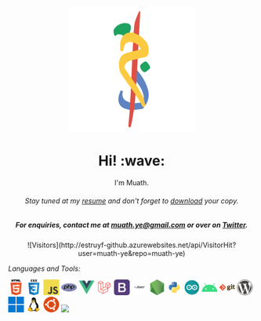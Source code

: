 <!-- ### Hi there 👋 -->

<!--
**muath-ye/muath-ye** is a ✨ _special_ ✨ repository because its `README.md` (this file) appears on your GitHub profile.

Here are some ideas to get you started:

- 🔭 I’m currently working on ...
- 🌱 I’m currently learning ...
- 👯 I’m looking to collaborate on ...
- 🤔 I’m looking for help with ...
- 💬 Ask me about ...
- 📫 How to reach me: ...
- 😄 Pronouns: ...
- ⚡ Fun fact: ...
-->
<!--- if you have forked this to use on your profile, Change the `github-readme-stats.anuraghazra1.vercel.app` to `github-readme-stats.vercel.app` --->

<!-- ![Muath's github stats](https://github-readme-stats.vercel.app/api?username=muath-ye&show_icons=true&theme=radical) -->

<!-- [![Social banner for muath-ye](https://raw.githubusercontent.com/muath-ye/muath-ye/master/Developer%20activity-amico-min.png)](https://twitter.com/muathye) -->
<a align='center' href='https://twitter.com/muathye'>
    <p align="center">
        <img height='256px' src='https://raw.githubusercontent.com/muath-ye/muath-ye/master/muathye.png' />
    </p>
</a>
<h1 align='center'> Hi! :wave:</h1>
<p align='center'>
I'm Muath.
</p>
<h6 align='center'>Stay tuned at my <a target="_blank" href="https://muath-ye.github.io/">resume</a> and don't forget to <a href="https://github.com/muath-ye/Muathye-cv/raw/master/docs/muathye-cv.pdf">download</a> your copy.</h6>
<h5 align='center'>For enquiries, contact me at <a href="mailto:muath.ye@gmail.com">muath.ye@gmail.com</a> or over on <a href="https://twitter.com/muathye">Twitter</a>.</h5>

<div align='center'>
![Visitors](http://estruyf-github.azurewebsites.net/api/VisitorHit?user=muath-ye&repo=muath-ye)
</div>

_Languages and Tools:_

<code><img height="32" src="https://raw.githubusercontent.com/github/explore/80688e429a7d4ef2fca1e82350fe8e3517d3494d/topics/html/html.png"></code>
<code><img height="32" src="https://raw.githubusercontent.com/github/explore/80688e429a7d4ef2fca1e82350fe8e3517d3494d/topics/css/css.png"></code>
<code><img height="32" src="https://raw.githubusercontent.com/github/explore/80688e429a7d4ef2fca1e82350fe8e3517d3494d/topics/javascript/javascript.png"></code>
<code><img height="32" src="https://raw.githubusercontent.com/github/explore/ccc16358ac4530c6a69b1b80c7223cd2744dea83/topics/php/php.png"></code>
<code><img height="32" src="https://raw.githubusercontent.com/github/explore/80688e429a7d4ef2fca1e82350fe8e3517d3494d/topics/vue/vue.png"></code>
<code><img height="32" src="https://raw.githubusercontent.com/github/explore/80688e429a7d4ef2fca1e82350fe8e3517d3494d/topics/laravel/laravel.png"></code>
<code><img height="32" src="https://raw.githubusercontent.com/github/explore/80688e429a7d4ef2fca1e82350fe8e3517d3494d/topics/bootstrap/bootstrap.png"></code>
<code><img height="32" src="https://raw.githubusercontent.com/github/explore/80688e429a7d4ef2fca1e82350fe8e3517d3494d/topics/jquery/jquery.png"></code>
<code><img height="32" src="https://raw.githubusercontent.com/github/explore/80688e429a7d4ef2fca1e82350fe8e3517d3494d/topics/nodejs/nodejs.png"></code>
<code><img height="32" src="https://raw.githubusercontent.com/github/explore/80688e429a7d4ef2fca1e82350fe8e3517d3494d/topics/python/python.png"></code>
<code><img height="32" src="https://raw.githubusercontent.com/github/explore/80688e429a7d4ef2fca1e82350fe8e3517d3494d/topics/arduino/arduino.png"></code>
<code><img height="32" src="https://raw.githubusercontent.com/github/explore/80688e429a7d4ef2fca1e82350fe8e3517d3494d/topics/android/android.png"></code>
<code><img height="32" src="https://raw.githubusercontent.com/github/explore/80688e429a7d4ef2fca1e82350fe8e3517d3494d/topics/git/git.png"></code>
<code><img height="32" src="https://raw.githubusercontent.com/github/explore/80688e429a7d4ef2fca1e82350fe8e3517d3494d/topics/wordpress/wordpress.png"></code>
<code><img height="32" src="https://raw.githubusercontent.com/github/explore/80688e429a7d4ef2fca1e82350fe8e3517d3494d/topics/windows/windows.png"></code>
<code><img height="32" src="https://raw.githubusercontent.com/github/explore/80688e429a7d4ef2fca1e82350fe8e3517d3494d/topics/linux/linux.png"></code>
<code><img height="32" src="https://raw.githubusercontent.com/github/explore/80688e429a7d4ef2fca1e82350fe8e3517d3494d/topics/ubuntu/ubuntu.png"></code>
<code><img height="32" src="https://repository-images.githubusercontent.com/31792824/fb7e5700-6ccc-11e9-83fe-f602e1e1a9f1"></code>

<!--
```php
<?php
/**
 * Muath Ahmed Assawadi
 * muathye@gmail.com
 * +967777643646
 * @muathye
 * https://github/muath-ye
 */
namespace Muath;

use Muath\ScientialQualifications;
use Muath\Courses;
use Muath\Experiences;
use Muath\Skills;
use Muath\SpeakingLanguages;

class Resume
{
    // Sciential Qualifications
    public function scientialQualifications()
    {
        $qualifications = array();
        
        $qualifications[] = ScientialQualifications::BachelorDegree([
            "Degree Name"       => "Information Technology & Computer Science",
            "Qualifier Name"    => "Sana'a University - Information Technology & Computer Science",
            "Date"              => "April, 2014 - June, 2018",
            "Qualifier Address" => "Sana'a - Yemen",
        ]);

        $qualifications[] = ScientialQualifications::SecondarySchool([
            "Degree Name"       => "Sciential Section General Secondary School",
            "Qualifier Name"    => "Al-Kuwait Secondary School",
            "Date"              => "March, 2009 - May, 2012",
            "Qualifier Address" => "Sana'a - Yemen",
        ]);

        return $qualifications;
    }
    
    // Courses
    public function courses()
    {
        $courses = array();
        
        $courses[] = Courses::englishDiploma([
            "Degree Name"       => "Intermediate English Diploma",
            "Qualifier Name"    => "Canadian Training Center",
            "Date"              => "April, 2012 - August, 2012",
            "Qualifier Address" => "Sana'a - Yemen",
        ]);

        $courses[] = Courses::accounting([
            "Degree Name"       => "Accounting for Non-accountant Diploma",
            "Qualifier Name"    => "Ministry of Adult and Sport",
            "Date"              => "Feb, 2013 - March, 2013",
            "Qualifier Address" => "Sana'a - Yemen",
        ]);

        $courses[] = Courses::graphics([
            "Degree Name"       => "Graphics (PhotoShop - Illustrator - InDesign) Diploma",
            "Qualifier Name"    => "Ministry of Adult and Sport",
            "Date"              => "March, 2014 - May, 2014",
            "Qualifier Address" => "Sana'a - Yemen",
        ]);

        $courses[] = Courses::montage([
            "Degree Name"       => "Montage (Premier - AfterEffect) Diploma",
            "Qualifier Name"    => "Ministry of Adult and Sport",
            "Date"              => "August, 2016 - September, 2016",
            "Qualifier Address" => "Sana'a - Yemen",
        ]);

        $courses[] = "And more courses, events and associations from April 2011 till now.";

        return $courses;
    }

    // Experiences
    public function experiences()
    {
        $experiences = array();
        
        $experiences[] = Experiences::infiniteCloud([
            "Company Name"    => "InfiniteCloud",
            "Company Website" => "https://infinitecloud.co",
            "Date"            => "December, 2018 - now",
            "Company Address" => "Sana'a - Yemen",
        ]);

        return $experiences;
    }

    // Skills
    public function skills()
    {
        $skills = array();
        
        $skills[] = Skills::someSkills([
            "PHP Language",
            "Laravel Framework",
            "Api Development",
            "JavaScript Language",
            "VueJs Framework",
            "Bootstrap Library",
            "Jquery Library",
            "Git VCS",
            "Github",
            "WordPress",
            "Windows Server",
            "Hosting Administration" => [
                "Shared",
                "VPS",
                "Dedicated",
            ],
            "Adobe" => [
                "XD",
                "PhotoShop",
                "Illustrator",
                "InDesign",
                "Premier",
                "After Effect",
            ],
            "MS Office"
        ]);

        return $skills;
    }

    // Speaking Languages
    public function speakingLanguages()
    {
        $languages = array();
        
        $languages[] = SpeakingLanguages::languages([
            "Arabic"  => "Native Language",
            "English" => "Well Experienced",
            "Germany" => "Beginner",
        ]);

        return $languages;
    }
}
```
-->

